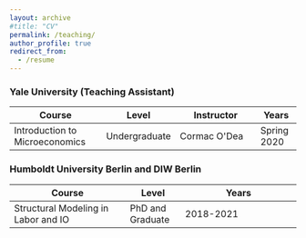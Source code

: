 ```yaml
---
layout: archive
#title: "CV"
permalink: /teaching/
author_profile: true
redirect_from:
  - /resume
---
```


### Yale University (Teaching Assistant)

<style>
table th:first-of-type {
    width: 35%;
}
table th:nth-of-type(2) {
    width: 15%;
}
table th:nth-of-type(3) {
    width: 35%;
}
table th:nth-of-type(4) {
    width: 15%;
}
</style>

| Course   | Level  | Instructor | Years  |
| -------- | ------ | ---------- | ------ |
| Introduction to Microeconomics   | Undergraduate   | Cormac O'Dea | Spring 2020



### Humboldt University Berlin and DIW Berlin

<style>
table th:first-of-type {
    width: 35%;
}
table th:nth-of-type(2) {
    width: 15%;
}
table th:nth-of-type(3) {
    width: 35%;
}
table th:nth-of-type(4) {
    width: 15%;
}
</style>

| Course | Level |  Years |
| -------- | ------ | ----- | 
| Structural Modeling in Labor and IO  | PhD and Graduate  | 2018-2021
